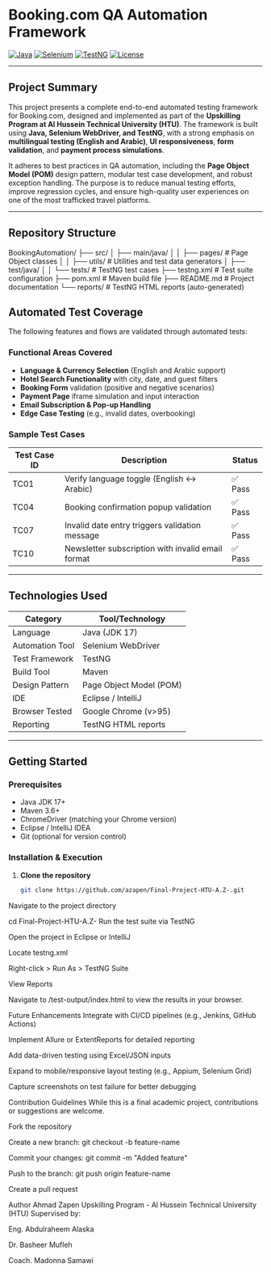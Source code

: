 # Booking.com QA Automation Framework

[![Java](https://img.shields.io/badge/Java-17-blue.svg)](https://www.oracle.com/java/)
[![Selenium](https://img.shields.io/badge/Selenium-Automation-brightgreen)](https://www.selenium.dev/)
[![TestNG](https://img.shields.io/badge/TestNG-Testing-red)](https://testng.org/)
[![License](https://img.shields.io/badge/License-MIT-lightgrey.svg)](LICENSE)

---

##  Project Summary

This project presents a complete end-to-end automated testing framework for Booking.com, designed and implemented as part of the **Upskilling Program at Al Hussein Technical University (HTU)**. The framework is built using **Java, Selenium WebDriver, and TestNG**, with a strong emphasis on **multilingual testing (English and Arabic)**, **UI responsiveness**, **form validation**, and **payment process simulations**.

It adheres to best practices in QA automation, including the **Page Object Model (POM)** design pattern, modular test case development, and robust exception handling. The purpose is to reduce manual testing efforts, improve regression cycles, and ensure high-quality user experiences on one of the most trafficked travel platforms.

---

##  Repository Structure

BookingAutomation/
├── src/
│ ├── main/java/
│ │ ├── pages/ # Page Object classes
│ │ ├── utils/ # Utilities and test data generators
│ ├── test/java/
│ │ └── tests/ # TestNG test cases
├── testng.xml # Test suite configuration
├── pom.xml # Maven build file
├── README.md # Project documentation
└── reports/ # TestNG HTML reports (auto-generated)


##  Automated Test Coverage

The following features and flows are validated through automated tests:

###  Functional Areas Covered

- **Language & Currency Selection** (English and Arabic support)
- **Hotel Search Functionality** with city, date, and guest filters
- **Booking Form** validation (positive and negative scenarios)
- **Payment Page** iframe simulation and input interaction
- **Email Subscription & Pop-up Handling**
- **Edge Case Testing** (e.g., invalid dates, overbooking)

###  Sample Test Cases

| Test Case ID | Description                                         | Status |
|--------------|-----------------------------------------------------|--------|
| TC01         | Verify language toggle (English ↔ Arabic)           | ✅ Pass |
| TC04         | Booking confirmation popup validation               | ✅ Pass |
| TC07         | Invalid date entry triggers validation message      | ✅ Pass |
| TC10         | Newsletter subscription with invalid email format   | ✅ Pass |

---

##  Technologies Used

| Category         | Tool/Technology        |
|------------------|------------------------|
| Language         | Java (JDK 17)          |
| Automation Tool  | Selenium WebDriver     |
| Test Framework   | TestNG                 |
| Build Tool       | Maven                  |
| Design Pattern   | Page Object Model (POM)|
| IDE              | Eclipse / IntelliJ     |
| Browser Tested   | Google Chrome (v>95)   |
| Reporting        | TestNG HTML reports    |

---

##  Getting Started

### Prerequisites

- Java JDK 17+
- Maven 3.6+
- ChromeDriver (matching your Chrome version)
- Eclipse / IntelliJ IDEA
- Git (optional for version control)

### Installation & Execution

1. **Clone the repository**
   ```bash
   git clone https://github.com/azapen/Final-Project-HTU-A.Z-.git
Navigate to the project directory

cd Final-Project-HTU-A.Z-
Run the test suite via TestNG

Open the project in Eclipse or IntelliJ

Locate testng.xml

Right-click > Run As > TestNG Suite

View Reports

Navigate to /test-output/index.html to view the results in your browser.

 Future Enhancements
Integrate with CI/CD pipelines (e.g., Jenkins, GitHub Actions)

Implement Allure or ExtentReports for detailed reporting

Add data-driven testing using Excel/JSON inputs

Expand to mobile/responsive layout testing (e.g., Appium, Selenium Grid)

Capture screenshots on test failure for better debugging

 Contribution Guidelines
While this is a final academic project, contributions or suggestions are welcome.

Fork the repository

Create a new branch: git checkout -b feature-name

Commit your changes: git commit -m "Added feature"

Push to the branch: git push origin feature-name

Create a pull request


 Author
Ahmad Zapen
Upskilling Program - Al Hussein Technical University (HTU)
Supervised by:

Eng. Abdulraheem Alaska

Dr. Basheer Mufleh

Coach. Madonna Samawi


